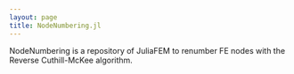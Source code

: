 ```yaml
---
layout: page
title: NodeNumbering.jl
---
```


NodeNumbering is a repository of JuliaFEM to renumber FE nodes with the Reverse Cuthill-McKee algorithm.
